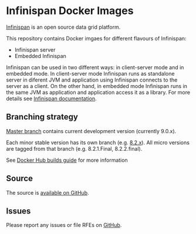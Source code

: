 Infinispan Docker Images 
========================

[Infinispan](http://infinispan.org/) is an open source data grid platform. 

This repository contains Docker imgaes for different flavours of Infinispan:

* Infinispan server
* Embedded Infinispan

Infinispan can be used in two different ways: in client-server mode and in embedded mode.  In client-server mode Infinispan runs as standalone server in diferent JVM and application using Infinispan connects to the server as a client. On the other hand, in embedded mode Infinispan runs in the same JVM as application and application access it as a library. For more details see [Infinispan documentation](http://infinispan.org/docs/7.0.x/user_guide/user_guide.html#_server_modules).

## Branching strategy

[Master branch](https://github.com/jboss-dockerfiles/infinispan/tree/master) contains current development version (currently 9.0.x).

Each minor stable version has its own branch (e.g. [8.2.x](https://github.com/jboss-dockerfiles/infinispan/tree/8.2.x)). All micro versions are tagged from that branch (e.g. 8.2.1.Final, 8.2.2.final).

See [Docker Hub builds guide](https://docs.docker.com/docker-hub/builds/) for more information

## Source

The source is [available on GitHub](https://github.com/jboss-dockerfiles/infinispan).

## Issues

Please report any issues or file RFEs on [GitHub](https://github.com/jboss-dockerfiles/infinispan/issues).